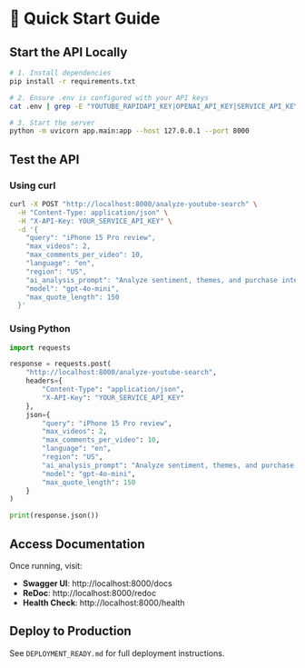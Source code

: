 # 🚀 Quick Start Guide

## Start the API Locally

```bash
# 1. Install dependencies
pip install -r requirements.txt

# 2. Ensure .env is configured with your API keys
cat .env | grep -E "YOUTUBE_RAPIDAPI_KEY|OPENAI_API_KEY|SERVICE_API_KEY"

# 3. Start the server
python -m uvicorn app.main:app --host 127.0.0.1 --port 8000
```

## Test the API

### Using curl
```bash
curl -X POST "http://localhost:8000/analyze-youtube-search" \
  -H "Content-Type: application/json" \
  -H "X-API-Key: YOUR_SERVICE_API_KEY" \
  -d '{
    "query": "iPhone 15 Pro review",
    "max_videos": 2,
    "max_comments_per_video": 10,
    "language": "en",
    "region": "US",
    "ai_analysis_prompt": "Analyze sentiment, themes, and purchase intent",
    "model": "gpt-4o-mini",
    "max_quote_length": 150
  }'
```

### Using Python
```python
import requests

response = requests.post(
    "http://localhost:8000/analyze-youtube-search",
    headers={
        "Content-Type": "application/json",
        "X-API-Key": "YOUR_SERVICE_API_KEY"
    },
    json={
        "query": "iPhone 15 Pro review",
        "max_videos": 2,
        "max_comments_per_video": 10,
        "language": "en",
        "region": "US",
        "ai_analysis_prompt": "Analyze sentiment, themes, and purchase intent",
        "model": "gpt-4o-mini",
        "max_quote_length": 150
    }
)

print(response.json())
```

## Access Documentation

Once running, visit:
- **Swagger UI**: http://localhost:8000/docs
- **ReDoc**: http://localhost:8000/redoc
- **Health Check**: http://localhost:8000/health

## Deploy to Production

See `DEPLOYMENT_READY.md` for full deployment instructions.
